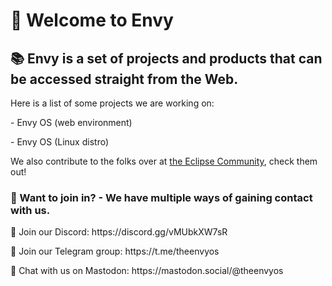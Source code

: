 <h1>👋 Welcome to Envy</h1>
<h2>📚 Envy is a set of projects and products that can be accessed straight from the Web.</h2>
<p>Here is a list of some projects we are working on:</p>
<p>- Envy OS (web environment)</p>
<p>- Envy OS (Linux distro)</p>
<p>We also contribute to the folks over at <a href="http://www.eclipse.cx">the Eclipse Community</a>, check them out!</p>
<h3>🤔 Want to join in? - We have multiple ways of gaining contact with us.</h3>
<p>💬 Join our Discord: https://discord.gg/vMUbkXW7sR</p>
<p>📝 Join our Telegram group: https://t.me/theenvyos</p>
<p>🦜 Chat with us on Mastodon: https://mastodon.social/@theenvyos</p>
